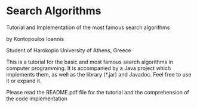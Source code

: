 # Search Algorithms

Tutorial and Implementation of the most famous search algorithms

by Kontopoulos Ioannis

Student of Harokopio University of Athens, Greece

This is a tutorial for the basic and most famous search algorithms in computer programming. It is accompanied by a Java project which implements them, as well as the library (*.jar) and Javadoc. Feel free to use it or expand it.

Please read the README.pdf file for the tutorial and the comprehension of the code implementation
